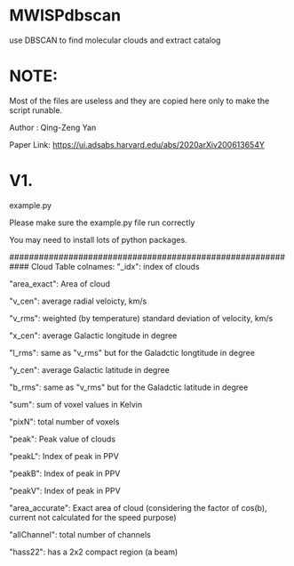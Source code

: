 # MWISPdbscan
use DBSCAN to find molecular clouds and extract catalog

# NOTE:
Most of the files are useless and they are copied here only to make the script runable.

Author : Qing-Zeng Yan

Paper Link:  https://ui.adsabs.harvard.edu/abs/2020arXiv200613654Y



# V1.
example.py

Please make sure the example.py file run correctly

You may need to install lots of python packages.


############################################################
Cloud Table colnames:
"_idx": index of clouds

"area_exact": Area of cloud

"v_cen": average radial veloicty, km/s

"v_rms":  weighted (by temperature) standard deviation of velocity, km/s

"x_cen": average Galactic longitude in degree

"l_rms":  same as "v_rms" but for the Galadctic longtitude in degree

"y_cen": average Galactic latitude in degree

"b_rms":  same as "v_rms" but for the Galadctic latitude in degree

"sum": sum of voxel values in Kelvin

"pixN": total number of voxels

"peak": Peak value of clouds

"peakL": Index of peak in PPV

"peakB": Index of peak in PPV

"peakV": Index of peak in PPV

"area_accurate": Exact area of cloud (considering the factor of cos(b), current not calculated for the speed purpose)

"allChannel": total number of channels

"hass22": has a 2x2 compact region (a beam)
 
